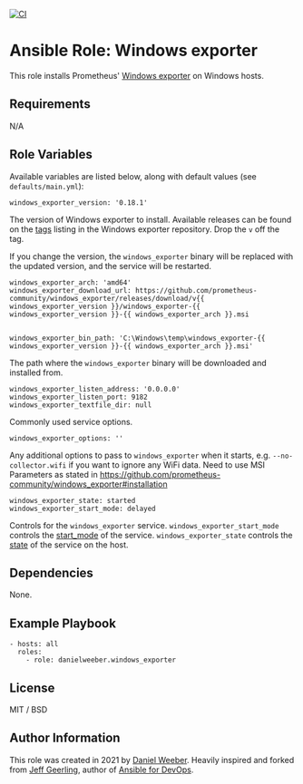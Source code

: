 [![CI](https://github.com/DanielWeeber/ansible-role-windows_exporter/actions/workflows/release.yml/badge.svg?branch=master)](https://github.com/DanielWeeber/ansible-role-windows_exporter/actions/workflows/release.yml)

# Ansible Role: Windows exporter

This role installs Prometheus' [Windows exporter](https://github.com/prometheus/windows_exporter) on Windows hosts.

## Requirements

N/A

## Role Variables

Available variables are listed below, along with default values (see `defaults/main.yml`):

    windows_exporter_version: '0.18.1'

The version of Windows exporter to install. Available releases can be found on the [tags](https://github.com/prometheus-community/windows_exporter/tags) listing in the Windows exporter repository. Drop the `v` off the tag.

If you change the version, the `windows_exporter` binary will be replaced with the updated version, and the service will be restarted.

    windows_exporter_arch: 'amd64'
    windows_exporter_download_url: https://github.com/prometheus-community/windows_exporter/releases/download/v{{ windows_exporter_version }}/windows_exporter-{{ windows_exporter_version }}-{{ windows_exporter_arch }}.msi


    windows_exporter_bin_path: 'C:\Windows\temp\windows_exporter-{{ windows_exporter_version }}-{{ windows_exporter_arch }}.msi'

The path where the `windows_exporter` binary will be downloaded and installed from.

    windows_exporter_listen_address: '0.0.0.0'
    windows_exporter_listen_port: 9182
    windows_exporter_textfile_dir: null

Commonly used service options.

    windows_exporter_options: ''

Any additional options to pass to `windows_exporter` when it starts, e.g. `--no-collector.wifi` if you want to ignore any WiFi data.
Need to use MSI Parameters as stated in https://github.com/prometheus-community/windows_exporter#installation

    windows_exporter_state: started
    windows_exporter_start_mode: delayed

Controls for the `windows_exporter` service. `windows_exporter_start_mode` controls the [start_mode](https://docs.ansible.com/ansible/latest/collections/ansible/windows/win_service_module.html#parameter-start_mode) of the service. `windows_exporter_state` controls the [state](https://docs.ansible.com/ansible/latest/collections/ansible/windows/win_service_module.html#parameter-state) of the service on the host.

## Dependencies

None.

## Example Playbook

    - hosts: all
      roles:
        - role: danielweeber.windows_exporter

## License

MIT / BSD

## Author Information

This role was created in 2021 by [Daniel Weeber](https://github.com/DanielWeeber). Heavily inspired and forked from [Jeff Geerling](https://www.jeffgeerling.com/), author of [Ansible for DevOps](https://www.ansiblefordevops.com/).

